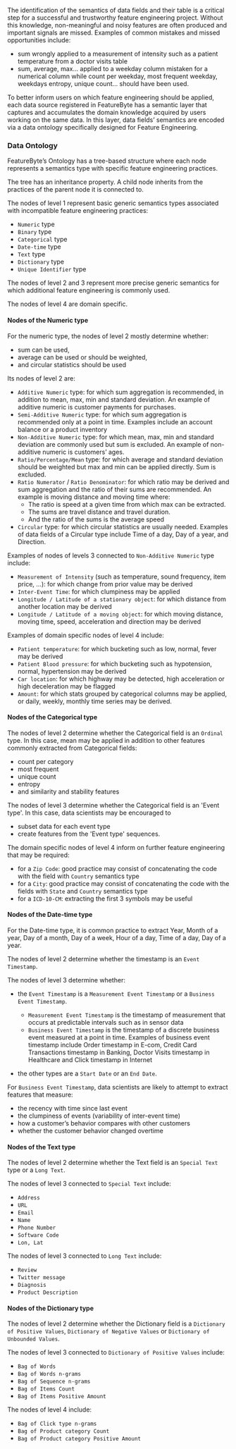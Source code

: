 The identification of the semantics of data fields and their table is a critical step for a successful and trustworthy feature engineering project. Without this knowledge, non-meaningful and noisy features are often produced and important signals are missed. Examples of common mistakes and missed opportunities include:

* sum wrongly applied to a measurement of intensity such as a patient temperature from a doctor visits table
* sum, average, max… applied to a weekday column mistaken for a numerical column while count per weekday, most frequent weekday, weekdays entropy, unique count… should have been used.

To better inform users on which feature engineering should be applied, each data source registered in FeatureByte has a semantic layer that captures and accumulates the domain knowledge acquired by users working on the same data. In this layer, data fields’ semantics are encoded via a data ontology specifically designed for Feature Engineering.

### Data Ontology
FeatureByte’s Ontology has a tree-based structure where each node represents a semantics type with specific feature engineering practices.

The tree has an inheritance property. A child node inherits from the practices of the parent node it is connected to.

The nodes of level 1 represent basic generic semantics types associated with incompatible feature engineering practices:

* `Numeric` type
* `Binary` type
* `Categorical` type
* `Date-time` type
* `Text` type
* `Dictionary` type
* `Unique Identifier` type

The nodes of level 2 and 3 represent more precise generic semantics for which additional feature engineering is commonly used.

The nodes of level 4 are domain specific.

#### Nodes of the Numeric type

For the numeric type, the nodes of level 2 mostly determine whether:

* sum can be used,
* average can be used or should be weighted,
* and circular statistics should be used

Its nodes of level 2 are:

* `Additive Numeric` type: for which sum aggregation is recommended, in addition to mean, max, min and standard deviation. An example of additive numeric is customer payments for purchases.
* `Semi-Additive Numeric` type: for which sum aggregation is recommended only at a point in time. Examples include an account balance or a product inventory
* `Non-Additive Numeric` type: for which mean, max, min and standard deviation are commonly used but sum is excluded. An example of non-additive numeric is customers’ ages.
* `Ratio/Percentage/Mean` type: for which average and standard deviation should be weighted but max and min can be applied directly. Sum is excluded.
* `Ratio Numerator` / `Ratio Denominator`: for which ratio may be derived and sum aggregation and the ratio of their sums are recommended. An example is moving distance and moving time where:
    * The ratio is speed at a given time from which max can be extracted.
    * The sums are travel distance and travel duration.
    * And the ratio of the sums is the average speed
* `Circular` type: for which circular statistics are usually needed. Examples of data fields of a Circular type include Time of a day, Day of a year, and Direction.


Examples of nodes of levels 3 connected to `Non-Additive Numeric` type include:

* `Measurement of Intensity` (such as temperature, sound frequency, item price, …): for which change from prior value may be derived 
* `Inter-Event Time`: for which clumpiness may be applied
* `Longitude / Latitude of a stationary object`: for which distance from another location may be derived
* `Longitude / Latitude of a moving object`: for which moving distance, moving time, speed, acceleration and direction may be derived

Examples of domain specific nodes of level 4 include:

* `Patient temperature`: for which bucketing such as low, normal, fever may be derived
* `Patient Blood pressure`: for which bucketing such as hypotension, normal, hypertension may be derived
* `Car location`: for which highway may be detected, high acceleration or high deceleration may be flagged
* `Amount`: for which stats grouped by categorical columns may be applied, or daily, weekly, monthly time series may be derived.

#### Nodes of the Categorical type

The nodes of level 2 determine whether the Categorical field is an `Ordinal` type. In this case, mean may be applied in addition to other features commonly extracted from Categorical fields:

* count per category
* most frequent
* unique count
* entropy
* and similarity and stability features

The nodes of level 3 determine whether the Categorical field is an 'Event type'. In this case, data scientists may be encouraged to

* subset data for each event type
* create features from the 'Event type' sequences.

The domain specific nodes of level 4 inform on further feature engineering that may be required:

* for a `Zip Code`: good practice may consist of concatenating the code with the field with `Country` semantics type
* for a `City`: good practice may consist of concatenating the code with the fields with `State` and `Country` semantics type
* for a `ICD-10-CM`: extracting the first 3 symbols may be useful


#### Nodes of the Date-time type

For the Date-time type, it is common practice to extract Year, Month of a year, Day of a month, Day of a week, Hour of a day, Time of a day, Day of a year.

The nodes of level 2 determine whether the timestamp is an `Event Timestamp`. 

The nodes of level 3 determine whether:

* the `Event Timestamp` is a `Measurement Event Timestamp` or a `Business Event Timestamp`.
  * `Measurement Event Timestamp` is the timestamp of measurement that occurs at predictable intervals such as in sensor data
  * `Business Event Timestamp` is the timestamp of a discrete business event measured at a point in time. Examples of business event timestamp include Order timestamp in E-com, Credit Card Transactions timestamp in Banking, Doctor Visits timestamp in Healthcare and Click timestamp in Internet

* the other types are a `Start Date` or an `End Date`.

For `Business Event Timestamp`, data scientists are likely to attempt to extract features that measure:

* the recency with time since last event
* the clumpiness of events (variability of inter-event time)
* how a customer’s behavior compares with other customers 
* whether the customer behavior changed overtime

#### Nodes of the Text type

The nodes of level 2 determine whether the Text field is an `Special Text` type or a `Long Text`.

The nodes of level 3 connected to `Special Text` include:

* `Address`
* `URL`
* `Email`
* `Name`
* `Phone Number`
* `Software Code`
* `Lon, Lat`

The nodes of level 3 connected to `Long Text` include:

* `Review`
* `Twitter message`
* `Diagnosis`
* `Product Description`

#### Nodes of the Dictionary type

The nodes of level 2 determine whether the Dictionary field is a `Dictionary of Positive Values`,  `Dictionary of Negative Values` or  `Dictionary of Unbounded Values`.

The nodes of level 3 connected to `Dictionary of Positive Values` include:

* `Bag of Words`
* `Bag of Words n-grams`
* `Bag of Sequence n-grams`
* `Bag of Items Count`
* `Bag of Items Positive Amount`

The nodes of level 4 include:
* `Bag of Click type n-grams`
* `Bag of Product category Count`
* `Bag of Product category Positive Amount`
